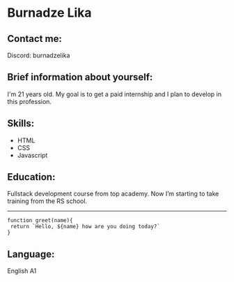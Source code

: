 # Burnadze Lika

## Contact me:
Discord: burnadzelika

## Brief information about yourself:
I'm 21 years old. My goal is to get a paid internship and I plan to develop in this profession.

## Skills:
 * HTML
 * CSS
 * Javascript

## Education:
Fullstack development course from top academy. Now I’m starting to take training from the RS school.
****** 
```
function greet(name){
 return `Hello, ${name} how are you doing today?`
}
```

## Language:
English A1
